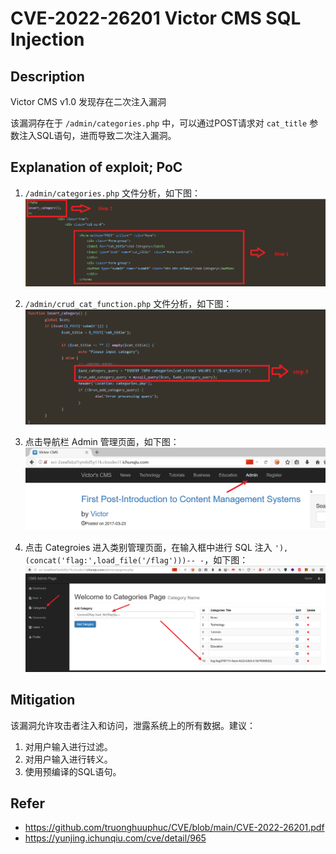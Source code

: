 # CVE-2022-26201 Victor CMS SQL Injection

## Description

Victor CMS v1.0 发现存在二次注入漏洞

该漏洞存在于 `/admin/categories.php` 中，可以通过POST请求对 `cat_title` 参数注入SQL语句，进而导致二次注入漏洞。

## Explanation of exploit; PoC

1. `/admin/categories.php` 文件分析，如下图：
    ![](images/CVE-2022-26201-3.png)

2. `/admin/crud_cat_function.php` 文件分析，如下图：
    ![](images/CVE-2022-26201-4.png)

3. 点击导航栏 Admin 管理页面，如下图：
    ![](images/CVE-2022-26201-1.png)

4. 点击 Categroies 进入类别管理页面，在输入框中进行 SQL 注入 `'),(concat('flag:',load_file('/flag')))-- -`，如下图：
    ![](images/CVE-2022-26201-2.png)

## Mitigation

该漏洞允许攻击者注入和访问，泄露系统上的所有数据。建议：

1. 对用户输入进行过滤。
2. 对用户输入进行转义。
3. 使用预编译的SQL语句。

## Refer

- https://github.com/truonghuuphuc/CVE/blob/main/CVE-2022-26201.pdf
- https://yunjing.ichunqiu.com/cve/detail/965